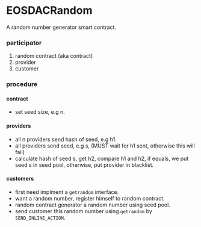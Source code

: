 # EOSDACRandom
A random number generator smart contract.

### participator
1. random contract (aka contract)
2. provider
3. customer

### procedure
#### contract
  * set seed size, e.g n.

#### providers
  * all n providers send hash of seed, e.g h1.
  * all providers send seed, e.g s, (MUST wait for h1 sent, otherwise this will fail)
  * calculate hash of seed s, get h2, compare h1 and h2, if equals, we put seed s in seed pool, otherwise, put provider in blacklist.

#### customers
  * first need implment a `getrandom` interface.
  * want a random number, register himself to random contract.
  * random contract generator a random number using seed pool.
  * send customer this random number using `getrandom` by `SEND_INLINE_ACTION`.

